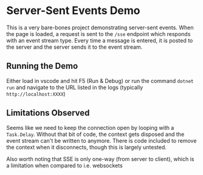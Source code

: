 # Server-Sent Events Demo

This is a very bare-bones project demonstrating server-sent events. When the page is loaded, a request is sent to the `/sse` endpoint which responds with an event stream type. Every time a message is entered, it is posted to the server and the server sends it to the event stream.

## Running the Demo

Either load in vscode and hit F5 (Run & Debug) or run the command `dotnet run` and navigate to the URL listed in the logs (typically `http://localhost:XXXX`)

## Limitations Observed

Seems like we need to keep the connection open by looping with a `Task.Delay`. Without that bit of code, the context gets disposed and the event stream can't be written to anymore. There is code included to remove the context when it disconnects, though this is largely untested.

Also worth noting that SSE is only one-way (from server to client), which is a limitation when compared to i.e. websockets
